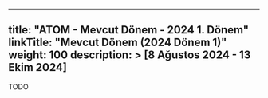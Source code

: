 
---
title: "ATOM - Mevcut Dönem - 2024 1. Dönem"
linkTitle: "Mevcut Dönem (2024 Dönem 1)"
weight: 100
description: >
  [8 Ağustos 2024 - 13 Ekim 2024]
---

TODO
